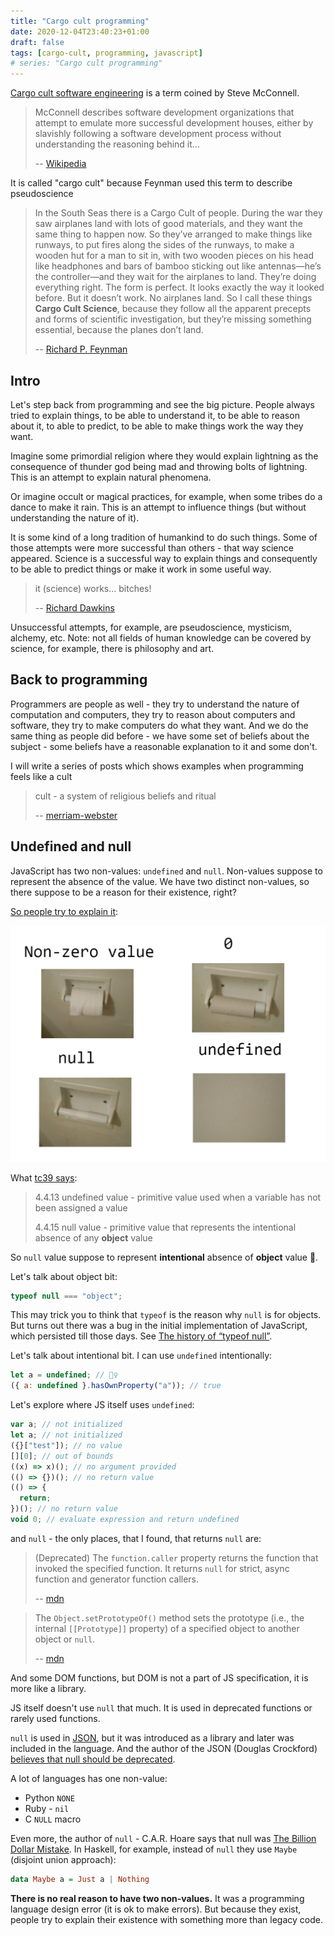 ```yaml
---
title: "Cargo cult programming"
date: 2020-12-04T23:40:23+01:00
draft: false
tags: [cargo-cult, programming, javascript]
# series: "Cargo cult programming"
---
```


[Cargo cult software engineering](https://archive.org/details/professionalsoft00mcco_0/page/22/mode/2up?q=cargo) is a term coined by Steve McConnell.

> McConnell describes software development organizations that attempt to emulate more successful development houses, either by slavishly following a software development process without understanding the reasoning behind it...
>
> -- [Wikipedia](https://en.wikipedia.org/wiki/Cargo_cult_programming)

It is called "cargo cult" because Feynman used this term to describe pseudoscience

> In the South Seas there is a Cargo Cult of people. During the war they saw airplanes land with lots of good materials, and they want the same thing to happen now. So they’ve arranged to make things like runways, to put fires along the sides of the runways, to make a wooden hut for a man to sit in, with two wooden pieces on his head like headphones and bars of bamboo sticking out like antennas—he’s the controller—and they wait for the airplanes to land. They’re doing everything right. The form is perfect. It looks exactly the way it looked before. But it doesn’t work. No airplanes land. So I call these things **Cargo Cult Science**, because they follow all the apparent precepts and forms of scientific investigation, but they’re missing something essential, because the planes don’t land.
>
> -- [Richard P. Feynman](http://calteches.library.caltech.edu/51/2/CargoCult.htm)

## Intro

Let's step back from programming and see the big picture. People always tried to explain things, to be able to understand it, to be able to reason about it, to able to predict, to be able to make things work the way they want.

Imagine some primordial religion where they would explain lightning as the consequence of thunder god being mad and throwing bolts of lightning. This is an attempt to explain natural phenomena.

Or imagine occult or magical practices, for example, when some tribes do a dance to make it rain. This is an attempt to influence things (but without understanding the nature of it).

It is some kind of a long tradition of humankind to do such things. Some of those attempts were more successful than others - that way science appeared. Science is a successful way to explain things and consequently to be able to predict things or make it work in some useful way.

> it (science) works... bitches!
>
> -- [Richard Dawkins](https://www.youtube.com/watch?v=0OtFSDKrq88)

Unsuccessful attempts, for example, are pseudoscience, mysticism, alchemy, etc. Note: not all fields of human knowledge can be covered by science, for example, there is philosophy and art.

## Back to programming

Programmers are people as well - they try to understand the nature of computation and computers, they try to reason about computers and software, they try to make computers do what they want. And we do the same thing as people did before - we have some set of beliefs about the subject - some beliefs have a reasonable explanation to it and some don't.

I will write a series of posts which shows examples when programming feels like a cult

> cult - a system of religious beliefs and ritual
>
> -- [merriam-webster](https://www.merriam-webster.com/dictionary/cult)

## Undefined and null

JavaScript has two non-values: `undefined` and `null`. Non-values suppose to represent the absence of the value. We have two distinct non-values, so there suppose to be a reason for their existence, right?

[So people try to explain it](https://stackoverflow.com/questions/5076944/what-is-the-difference-between-null-and-undefined-in-javascript):

![](null-undefined.png)

What [tc39 says](https://tc39.es/ecma262/#sec-undefined-value):

> 4.4.13 undefined value -
> primitive value used when a variable has not been assigned a value
>
> 4.4.15 null value -
> primitive value that represents the intentional absence of any **object** value

So `null` value suppose to represent **intentional** absence of **object** value 🤔.

Let's talk about object bit:

```js
typeof null === "object";
```

This may trick you to think that `typeof` is the reason why `null` is for objects. But turns out there was a bug in the initial implementation of JavaScript, which persisted till those days. See [The history of “typeof null”](https://2ality.com/2013/10/typeof-null.html).

Let's talk about intentional bit. I can use `undefined` intentionally:

```js
let a = undefined; // 🤷‍♀️
({ a: undefined }.hasOwnProperty("a")); // true
```

Let's explore where JS itself uses `undefined`:

```js
var a; // not initialized
let a; // not initialized
({}["test"]); // no value
[][0]; // out of bounds
((x) => x)(); // no argument provided
(() => {})(); // no return value
(() => {
  return;
})(); // no return value
void 0; // evaluate expression and return undefined
```

and `null` - the only places, that I found, that returns `null` are:

> (Deprecated) The `function.caller` property returns the function that invoked the specified function. It returns `null` for strict, async function and generator function callers.
>
> -- [mdn](https://developer.mozilla.org/en-US/docs/Web/JavaScript/Reference/Global_Objects/Function/caller)

> The `Object.setPrototypeOf()` method sets the prototype (i.e., the internal `[[Prototype]]` property) of a specified object to another object or `null`.
>
> -- [mdn](https://developer.mozilla.org/en-US/docs/Web/JavaScript/Reference/Global_Objects/Object/setPrototypeOf)

And some DOM functions, but DOM is not a part of JS specification, it is more like a library.

JS itself doesn't use `null` that much. It is used in deprecated functions or rarely used functions.

`null` is used in [JSON](https://www.json.org/json-en.html), but it was introduced as a library and later was included in the language. And the author of the JSON (Douglas Crockford) [believes that null should be deprecated](https://youtu.be/99Zacm7SsWQ?t=824).

A lot of languages has one non-value:

- Python `NONE`
- Ruby - `nil`
- C `NULL` macro

Even more, the author of `null` - C.A.R. Hoare says that null was [The Billion Dollar Mistake](https://www.infoq.com/presentations/Null-References-The-Billion-Dollar-Mistake-Tony-Hoare/). In Haskell, for example, instead of `null` they use `Maybe` (disjoint union approach):

```hs
data Maybe a = Just a | Nothing
```

**There is no real reason to have two non-values.** It was a programming language design error (it is ok to make errors). But because they exist, people try to explain their existence with something more than legacy code.
